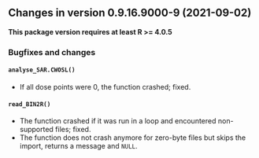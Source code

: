 




<!-- NEWS.md was auto-generated by NEWS.Rmd. Please DO NOT edit by hand!-->

## Changes in version 0.9.16.9000-9 (2021-09-02)

**This package version requires at least R \>= 4.0.5**

### Bugfixes and changes

#### `analyse_SAR.CWOSL()`

-   If all dose points were 0, the function crashed; fixed.

#### `read_BIN2R()`

-   The function crashed if it was run in a loop and encountered
    non-supported files; fixed.
-   The function does not crash anymore for zero-byte files but skips
    the import, returns a message and `NULL`.
